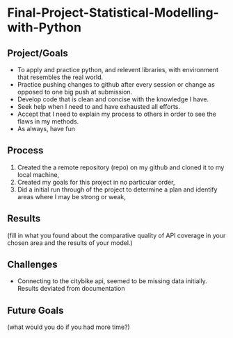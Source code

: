 # Final-Project-Statistical-Modelling-with-Python

## Project/Goals
- To apply and practice python, and relevent libraries, with environment that resembles the real world.
- Practice pushing changes to github after every session or change as opposed to one big push at submission.
- Develop code that is clean and concise with the knowledge I have.
- Seek help when I need to and have exhausted all efforts.
- Accept that I need to explain my process to others in order to see the flaws in my methods.
- As always, have fun

## Process
1. Created the a remote repository (repo) on my github and cloned it to my local machine,
2. Created my goals for this project in no particular order, 
3. Did a initial run through of the project to determine a plan and identify areas where I may be strong or weak,


## Results
(fill in what you found about the comparative quality of API coverage in your chosen area and the results of your model.)

## Challenges 
- Connecting to the citybike api, seemed to be missing data initially. Results deviated from documentation

## Future Goals
(what would you do if you had more time?)
